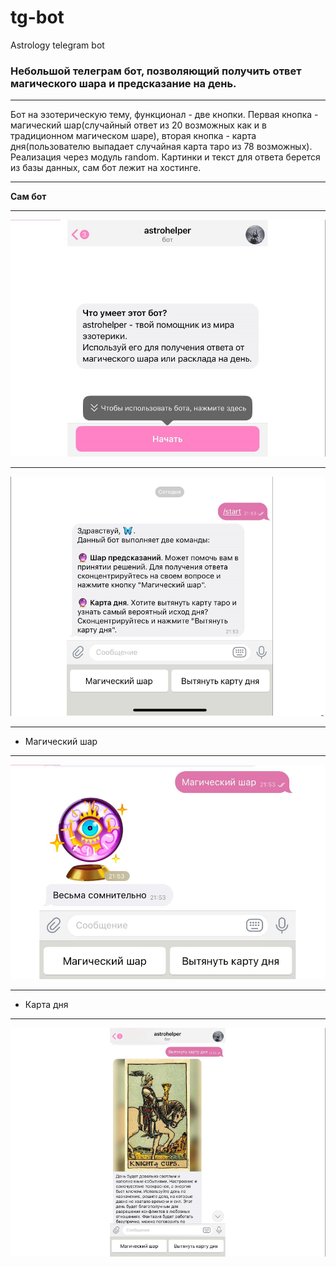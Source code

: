 # tg-bot
Astrology telegram bot
### Небольшой телеграм бот, позволяющий получить ответ магического шара и предсказание на день.
***
Бот на эзотерическую тему, функционал - две кнопки. Первая кнопка - магический шар(случайный ответ из 20 возможных как и в традиционном магическом шаре), вторая кнопка - карта дня(пользователю выпадает случайная карта таро из 78 возможных). Реализация через модуль random. Картинки и текст для ответа берется из базы данных, сам бот лежит на хостинге.
***
**Сам бот**
***
![Начальное сообщение пользователю](https://github.com/vorobushku/tg-bot/blob/main/2.png)
***
![Начальное сообщение пользователю](https://github.com/vorobushku/tg-bot/blob/main/2.1.png)
***
- Магический шар
***
![Магический шар](https://github.com/vorobushku/tg-bot/blob/main/2.2.png)
***
- Карта дня
***
![Карта дня](https://github.com/vorobushku/tg-bot/blob/main/2.3.png)
